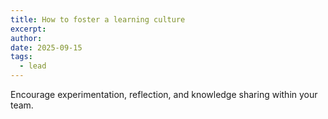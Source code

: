 ```yaml
---
title: How to foster a learning culture
excerpt:
author:
date: 2025-09-15
tags:
  - lead
---
```



Encourage experimentation, reflection, and knowledge sharing within your team.
